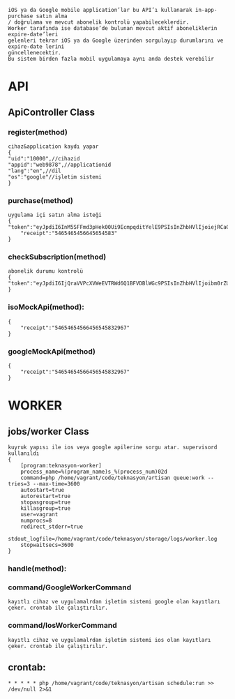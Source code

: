     iOS ya da Google mobile application’lar bu API’ı kullanarak in-app-purchase satın alma
    / doğrulama ve mevcut abonelik kontrolü yapabileceklerdir.
    Worker tarafında ise database’de bulunan mevcut aktif aboneliklerin expire-date’leri
    gelenleri tekrar iOS ya da Google üzerinden sorgulayıp durumlarını ve expire-date lerini
    güncellenecektir.
    Bu sistem birden fazla mobil uygulamaya aynı anda destek verebilir
# API
## ApiController Class
### register(method)
    cihaz&application kaydı yapar
	{
	"uid":"10000",//cihazid
	"appid":"web9878",//applicationid
	"lang":"en",//dil
	"os":"google"//işletim sistemi
	}
### purchase(method)
    uygulama içi satın alma isteği
	{	"token":"eyJpdiI6InM5SFFmd3pHek00Ui9EcmpqditYelE9PSIsInZhbHVlIjoiejRCaGNqbU1HL3d6MWlLSE15Mk0ydVgxOC83Q2c5Zk5ZRENkUFNOWTVTdz0iLCJtYWMiOiI4NGQ4OWJkY2RmY2VmMTVkMGE5ODY5YTA1NjZiMTk2MjI5NTBhOWY0YWU1YjY3NDVjZDJmNDVkNjg2ZmEwZDY5In0=",
		"receipt":"5465465456645654583"
	}
### checkSubscription(method)
    abonelik durumu kontrolü
	{	"token":"eyJpdiI6IjQraVVPcXVWeEVTRWd6Q1BFVDBlWGc9PSIsInZhbHVlIjoibm0rZUEvZngxVkNNSjgwUWRYSEd3Qkx6SUJaeGVnUlA0TFRuNkxuQ2oyZz0iLCJtYWMiOiI4Y2MwZGUyMDE1ZjM0MzA3MzljOTk1ZWYwNTA4OTEyMDBmY2E2YjJmZjFiMDU2NGY3NWZlOWZjMTkwMjVlZDRk0="
	}	
### isoMockApi(method):
    {
        "receipt":"54654654566456545832967"
    }
### googleMockApi(method)
    {
        "receipt":"54654654566456545832967"
    }

# WORKER
## jobs/worker Class
    kuyruk yapısı ile ios veya google apilerine sorgu atar. supervisord kullanıldı
    {
        [program:teknasyon-worker]
        process_name=%(program_name)s_%(process_num)02d
        command=php /home/vagrant/code/teknasyon/artisan queue:work --tries=3 --max-time=3600
        autostart=true
        autorestart=true
        stopasgroup=true
        killasgroup=true
        user=vagrant
        numprocs=8
        redirect_stderr=true
        stdout_logfile=/home/vagrant/code/teknasyon/storage/logs/worker.log
        stopwaitsecs=3600
    }

### handle(method):
### command/GoogleWorkerCommand 
    kayıtlı cihaz ve uygulamalrdan işletim sistemi google olan kayıtları çeker. crontab ile çalıştırılır.
### command/IosWorkerCommand 
    kayıtlı cihaz ve uygulamalrdan işletim sistemi ios olan kayıtları çeker. crontab ile çalıştırılır.
## crontab:
    * * * * * php /home/vagrant/code/teknasyon/artisan schedule:run >> /dev/null 2>&1
